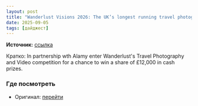 ```yaml
---
layout: post
title: "Wanderlust Visions 2026: The UK’s longest running travel photography & video competition returns!"
date: 2025-09-05
tags: [дайджест]
---
```


**Источник:** [ссылка](https://ablog.wpengine.com/wanderlust-visions-2026-the-uks-longest-running-travel-photography-video-competition-returns)

Кратко: In partnership wth Alamy enter Wanderlust's Travel Photography and Video competition for a chance to win a share of £12,000 in cash prizes.

### Где посмотреть
- Оригинал: [перейти]({link})
